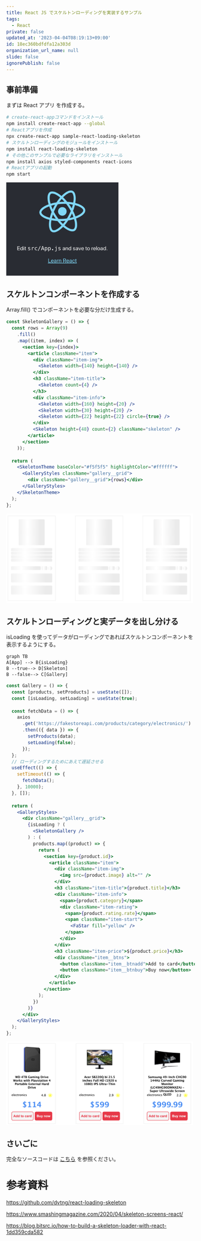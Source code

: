 ```yaml
---
title: React JS でスケルトンローディングを実装するサンプル
tags:
  - React
private: false
updated_at: '2023-04-04T08:19:13+09:00'
id: 18ec360bdfdfa12a303d
organization_url_name: null
slide: false
ignorePublish: false
---
```

## 事前準備

まずは React アプリ を作成する。

```bash
# create-react-appコマンドをインストール
npm install create-react-app --global
# Reactアプリを作成
npx create-react-app sample-react-loading-skeleton
# スケルトンローディングのモジュールをインストール
npm install react-loading-skeleton
# その他このサンプルで必要なライブラリをインストール
npm install axios styled-components react-icons
# Reactアプリの起動
npm start
```

<img src="https://raw.githubusercontent.com/takiguchi-yu/sample-react-loading-skeleton/main/readme-images/default.png" width=300>

## スケルトンコンポーネントを作成する

Array.fill() でコンポーネントを必要な分だけ生成する。

```jsx
const SkeletonGallery = () => {
  const rows = Array(9)
    .fill()
    .map((item, index) => (
      <section key={index}>
        <article className="item">
          <div className="item-img">
            <Skeleton width={140} height={140} />
          </div>
          <h3 className="item-title">
            <Skeleton count={4} />
          </h3>
          <div className="item-info">
            <Skeleton width={160} height={20} />
            <Skeleton width={30} height={20} />
            <Skeleton width={22} height={22} circle={true} />
          </div>
          <Skeleton height={48} count={2} className="skeleton" />
        </article>
      </section>
    ));

  return (
    <SkeletonTheme baseColor="#f5f5f5" highlightColor="#ffffff">
      <GalleryStyles className="gallery__grid">
        <div className="gallery__grid">{rows}</div>
      </GalleryStyles>
    </SkeletonTheme>
  );
};
```

<img src="https://raw.githubusercontent.com/takiguchi-yu/sample-react-loading-skeleton/main/readme-images/skeleton.png" width=500>

## スケルトンローディングと実データを出し分ける

isLoading を使ってデータがローディングであればスケルトンコンポーネントを表示するようにする。

```mermaid
graph TB
A[App] --> B{isLoading}
B --true--> D[Skeleton]
B --false--> C[Gallery]
```

```jsx
const Gallery = () => {
  const [products, setProducts] = useState([]);
  const [isLoading, setLoading] = useState(true);

  const fetchData = () => {
    axios
      .get('https://fakestoreapi.com/products/category/electronics/')
      .then(({ data }) => {
        setProducts(data);
        setLoading(false);
      });
  };
  // ローディングするためにあえて遅延させる
  useEffect(() => {
    setTimeout(() => {
      fetchData();
    }, 10000);
  }, []);

  return (
    <GalleryStyles>
      <div className="gallery__grid">
        {isLoading ? (
          <SkeletonGallery />
        ) : (
          products.map((product) => {
            return (
              <section key={product.id}>
                <article className="item">
                  <div className="item-img">
                    <img src={product.image} alt="" />
                  </div>
                  <h3 className="item-title">{product.title}</h3>
                  <div className="item-info">
                    <span>{product.category}</span>
                    <div className="item-rating">
                      <span>{product.rating.rate}</span>
                      <span className="item-start">
                        <FaStar fill="yellow" />
                      </span>
                    </div>
                  </div>
                  <h3 className="item-price">${product.price}</h3>
                  <div className="item__btns">
                    <button className="item__btnadd">Add to card</button>
                    <button className="item__btnbuy">Buy now</button>
                  </div>
                </article>
              </section>
            );
          })
        )}
      </div>
    </GalleryStyles>
  );
};
```

<img src="https://raw.githubusercontent.com/takiguchi-yu/sample-react-loading-skeleton/main/readme-images/gallery.png" width=500>

## さいごに

完全なソースコードは [こちら](https://github.com/takiguchi-yu/sample-react-loading-skeleton) を参照ください。

# 参考資料

https://github.com/dvtng/react-loading-skeleton

https://www.smashingmagazine.com/2020/04/skeleton-screens-react/

https://blog.bitsrc.io/how-to-build-a-skeleton-loader-with-react-1dd359cda582

